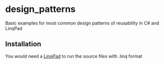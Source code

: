 # design_patterns
Basic examples for most common design patterns of reusability in C# and LinqPad

## Installation
You would need a [LinqPad](hhttps://www.linqpad.net/) to run the source files with .linq format

